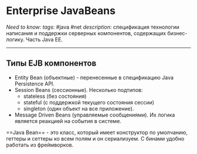 # Enterprise JavaBeans
*Need to know:*
*tags:* #java #net 
*description:* спецификация технологии написания и поддержки серверных компонентов, содержащих бизнес-логику. Часть Java EE.

---
## Типы EJB компонентов
- Entity Bean (объектные) - перенесенные в спецификацию Java Persistence API.
- Session Beans (сессионные). Несколько подтипов:
	- stateless (без состояния)
	- stateful (с поддержкой текущего состояния сессии)
	- singleton (один объект на все приложение).
- Message Driven Beans (управляемые сообщениями). Их логика является реакцией на события в системе.

==Java Bean== - это класс, который имеет конструктор по умолчанию, геттеры и сеттеры ко всем полям и он сериализуем. С бинами удобно работать из фреймворков.

